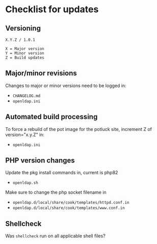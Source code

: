 # Checklist for updates

## Versioning
```
X.Y.Z / 1.0.1

X = Major version
Y = Minor version
Z = Build updates
```

## Major/minor revisions
Changes to major or minor versions need to be logged in:
* `CHANGELOG.md`
* `openldap.ini`

## Automated build processing
To force a rebuild of the pot image for the potluck site, increment Z of version="x.y.Z" in:
* `openldap.ini`

## PHP version changes
Update the pkg install commands in, current is php82
* `openldap.sh`

Make sure to change the php socket filename in
* `openldap.d/local/share/cook/templates/httpd.conf.in`
* `openldap.d/local/share/cook/templates/www.conf.in`

## Shellcheck
Was `shellcheck` run on all applicable shell files?

